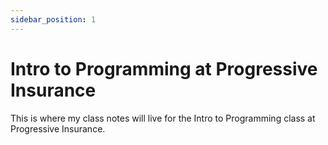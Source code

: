 ```yaml
---
sidebar_position: 1
---
```


# Intro to Programming at Progressive Insurance

This is where my class notes will live for the Intro to Programming class at Progressive Insurance.